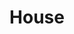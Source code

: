 ---
title: House
layout: revealjs-exercise
goal: ""
why:
  - "Learn relevant vocabulary: rooms, places, positions, etc."
  - "This is your first step to learn how to ask for directions."
  - "Get comfortable with using 'there is/are' constructions."
standardtime: 700

content:
  - center: "Eu moro em (uma casa / um apartamento)."
    translation: "I live in ( a house / an apartment)."
  - center: "Eu moro lá há _____ (meses / anos)."
    translation: "I have lived there for ____ (months / years)."
  - center: "Meu endereço é: rua _____, número _____, bairro _____, em _____."
    translation: "My address is: _____ street, number _____, _____ neighborhood, in _____."
  - center: "(Minha casa / Meu apartamento) é (grande / legal / _____)."
    translation: "(My house / My apartment) is (big / nice / _____)."
  - center: "A cor das paredes é _____."
    translation: "The walls are (color)."
  - center: "Em casa, há ___ cômodos."
    translation: "At home, there are ____ rooms."
  - center: "Tem ___ banheiro(s). Tem ___ quarto(s). Tem ___ cozinha(s)."
    translation: "There is/are ____ bathroom(s). There is/are ____ room(s). There is/are ____ kitchen(s)."
  - center: "Tem ___ sala(s) de estar. Tem ___ sala(s) de jantar."
    translation: "There is/are ____ living room(s). There is/are ____ dinning room(s)."
  - center: "(Não) tem jardim. (Não) tem piscina. (Não) tem porão. (Não) tem sótão."
    translation: "There is (not) a garden. There is (not) a pool. There is (not) a basement. There is not an attic."
  - center: "Em frente em casa, há ______. Atrás de casa, há ______."
    translation: "In front of my house, there is a ______. Behind my house, there is a _____."
  - center: "À direita de casa, há ______. À esquerda de casa há ______."
    translation: "On the right of my house, there is a _____. On the left of my house, there is a _____."
  - center: "Perto de casa, tem ______."
    translation: "Near home, there is a ____."
  - center: "O que eu mais gosto na minha casa é ______."
    translation: "What I most like about my house is ____."
  - center: "O que eu menos gosto da minha casa é ______."
    translation: "What I least like about my house is ____."
---
